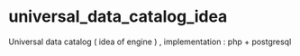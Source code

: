 # universal_data_catalog_idea
Universal data catalog ( idea of engine ) , implementation : php + postgresql
